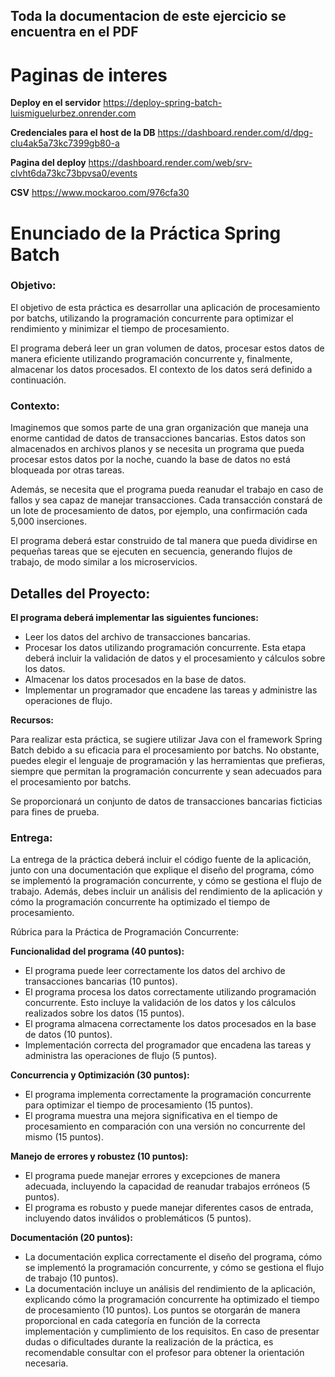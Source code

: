 ## Toda la documentacion de este ejercicio se encuentra en el PDF 

# Paginas de interes
**Deploy en el servidor**
https://deploy-spring-batch-luismiguelurbez.onrender.com

**Credenciales para el host de la DB** 
https://dashboard.render.com/d/dpg-clu4ak5a73kc7399gb80-a

**Pagina del deploy**
https://dashboard.render.com/web/srv-clvht6da73kc73bpvsa0/events

**CSV** https://www.mockaroo.com/976cfa30


# Enunciado de la Práctica Spring Batch

### Objetivo:

El objetivo de esta práctica es desarrollar una aplicación de procesamiento por batchs, utilizando la programación concurrente para optimizar el rendimiento y minimizar el tiempo de procesamiento.

El programa deberá leer un gran volumen de datos, procesar estos datos de manera eficiente utilizando programación concurrente y, finalmente, almacenar los datos procesados. El contexto de los datos será definido a continuación.

### Contexto:

Imaginemos que somos parte de una gran organización que maneja una enorme cantidad de datos de transacciones bancarias. Estos datos son almacenados en archivos planos y se necesita un programa que pueda procesar estos datos por la noche, cuando la base de datos no está bloqueada por otras tareas.

Además, se necesita que el programa pueda reanudar el trabajo en caso de fallos y sea capaz de manejar transacciones. Cada transacción constará de un lote de procesamiento de datos, por ejemplo, una confirmación cada 5,000 inserciones.

El programa deberá estar construido de tal manera que pueda dividirse en pequeñas tareas que se ejecuten en secuencia, generando flujos de trabajo, de modo similar a los microservicios.

## Detalles del Proyecto:

**El programa deberá implementar las siguientes funciones:**

- Leer los datos del archivo de transacciones bancarias.
- Procesar los datos utilizando programación concurrente. Esta etapa deberá incluir la validación de datos y el procesamiento y cálculos sobre los datos.
- Almacenar los datos procesados en la base de datos.
- Implementar un programador que encadene las tareas y administre las operaciones de flujo.

**Recursos:**

Para realizar esta práctica, se sugiere utilizar Java con el framework Spring Batch debido a su eficacia para el procesamiento por batchs. No obstante, puedes elegir el lenguaje de programación y las herramientas que prefieras, siempre que permitan la programación concurrente y sean adecuados para el procesamiento por batchs.

Se proporcionará un conjunto de datos de transacciones bancarias ficticias para fines de prueba.

### Entrega:

La entrega de la práctica deberá incluir el código fuente de la aplicación, junto con una documentación que explique el diseño del programa, cómo se implementó la programación concurrente, y cómo se gestiona el flujo de trabajo. Además, debes incluir un análisis del rendimiento de la aplicación y cómo la programación concurrente ha optimizado el tiempo de procesamiento.

Rúbrica para la Práctica de Programación Concurrente:

**Funcionalidad del programa (40 puntos):**

- El programa puede leer correctamente los datos del archivo de transacciones bancarias (10 puntos).
- El programa procesa los datos correctamente utilizando programación concurrente. Esto incluye la validación de los datos y los cálculos realizados sobre los datos (15 puntos).
- El programa almacena correctamente los datos procesados en la base de datos (10 puntos).
- Implementación correcta del programador que encadena las tareas y administra las operaciones de flujo (5 puntos).
  
**Concurrencia y Optimización (30 puntos):**

- El programa implementa correctamente la programación concurrente para optimizar el tiempo de procesamiento (15 puntos).
- El programa muestra una mejora significativa en el tiempo de procesamiento en comparación con una versión no concurrente del mismo (15 puntos).
  
**Manejo de errores y robustez (10 puntos):**

- El programa puede manejar errores y excepciones de manera adecuada, incluyendo la capacidad de reanudar trabajos erróneos (5 puntos).
- El programa es robusto y puede manejar diferentes casos de entrada, incluyendo datos inválidos o problemáticos (5 puntos).
  
**Documentación (20 puntos):**

- La documentación explica correctamente el diseño del programa, cómo se implementó la programación concurrente, y cómo se gestiona el flujo de trabajo (10 puntos).
- La documentación incluye un análisis del rendimiento de la aplicación, explicando cómo la programación concurrente ha optimizado el tiempo de procesamiento (10 puntos).
Los puntos se otorgarán de manera proporcional en cada categoría en función de la correcta implementación y cumplimiento de los requisitos. En caso de presentar dudas o dificultades durante la realización de la práctica, es recomendable consultar con el profesor para obtener la orientación necesaria.


